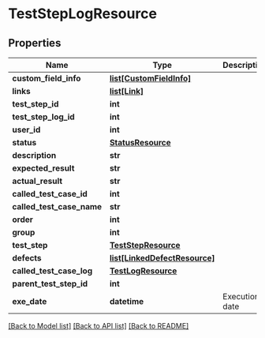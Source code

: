 # TestStepLogResource

## Properties
Name | Type | Description | Notes
------------ | ------------- | ------------- | -------------
**custom_field_info** | [**list[CustomFieldInfo]**](CustomFieldInfo.md) |  | [optional] 
**links** | [**list[Link]**](Link.md) |  | [optional] 
**test_step_id** | **int** |  | [optional] 
**test_step_log_id** | **int** |  | [optional] 
**user_id** | **int** |  | [optional] 
**status** | [**StatusResource**](StatusResource.md) |  | [optional] 
**description** | **str** |  | [optional] 
**expected_result** | **str** |  | [optional] 
**actual_result** | **str** |  | [optional] 
**called_test_case_id** | **int** |  | [optional] 
**called_test_case_name** | **str** |  | [optional] 
**order** | **int** |  | [optional] 
**group** | **int** |  | [optional] 
**test_step** | [**TestStepResource**](TestStepResource.md) |  | [optional] 
**defects** | [**list[LinkedDefectResource]**](LinkedDefectResource.md) |  | [optional] 
**called_test_case_log** | [**TestLogResource**](TestLogResource.md) |  | [optional] 
**parent_test_step_id** | **int** |  | [optional] 
**exe_date** | **datetime** | Execution date | [optional] 

[[Back to Model list]](../README.md#documentation-for-models) [[Back to API list]](../README.md#documentation-for-api-endpoints) [[Back to README]](../README.md)


